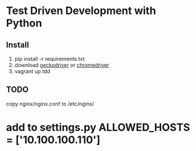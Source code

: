 # Test Driven Development with Python

## Install

1. pip install -r requirements.txt
2. download [geckodriver](https://github.com/mozilla/geckodriver/releases]) or [chromedriver](https://sites.google.com/a/chromium.org/chromedriver/downloads)
3. vagrant up tdd

## TODO

copy nginx/nginx.conf to /etc/nginx/
# add to settings.py ALLOWED_HOSTS = ['10.100.100.110']
